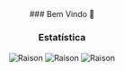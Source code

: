 <div  align="center">
### Bem Vindo 👋


### Estatística

<img align="center" src="https://github-readme-stats.vercel.app/api/top-langs?username=RaisonRobert" alt="Raison"/>

<img align="center" src="https://github-readme-stats.vercel.app/api?username=RaisonRobert" alt="Raison"/>

<img align="center" src="https://github-readme-streak-stats.herokuapp.com/?user=RaisonRobert" alt="Raison"/>
  
</div>
